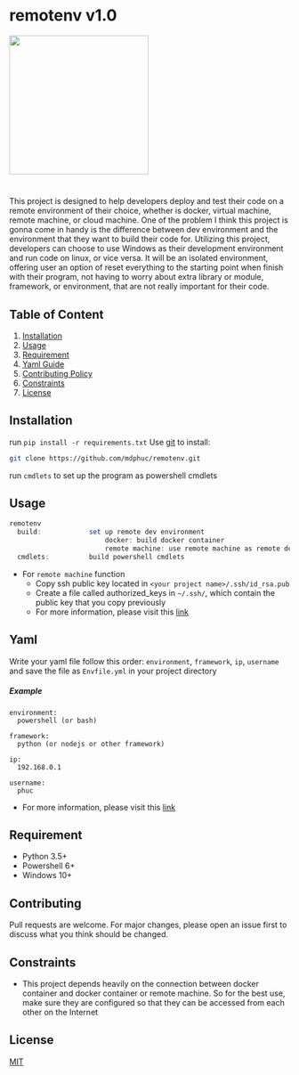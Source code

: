 # remotenv v1.0
<img src='https://github.com/mdphuc/remotenv/assets/41264640/98901d8c-66a3-4351-a5fb-977b174e02aa' style="width:250px; height: auto">

#
This project is designed to help developers deploy and test their code on a remote environment of their choice, whether is docker, virtual machine, remote machine, or cloud machine. One of the problem I think this project is gonna come in handy is the difference between dev environment and the environment that they want to build their code for. Utilizing this project, developers can choose to use Windows as their development environment and run code on linux, or vice versa. It will be an isolated environment, offering user an option of reset everything to the starting point when finish with their program, not having to worry about extra library or module, framework, or environment, that are not really important for their code.

## Table of Content
1) [Installation](#installation)
2) [Usage](#usage)
3) [Requirement](#requirement)
4) [Yaml Guide](#yaml)
5) [Contributing Policy](#contributing)
6) [Constraints](#constraints)
7) [License](#license)

## Installation
run ```pip install -r requirements.txt```
Use <a href="https://git-scm.com/" target="_blank">git</a> to install:
```bash
git clone https://github.com/mdphuc/remotenv.git
```
run `cmdlets` to set up the program as powershell cmdlets

## Usage
```powershell
remotenv
  build:            set up remote dev environment
                        docker: build docker container
                        remote machine: use remote machine as remote dev environment
  cmdlets:          build powershell cmdlets
```
- For ```remote machine``` function
  - Copy ssh public key located in ```<your project name>/.ssh/id_rsa.pub```
  - Create a file called authorized_keys in ```~/.ssh/```, which contain the public key that you copy previously
  - For more information, please visit this <a href="https://www.cyberciti.biz/faq/create-ssh-config-file-on-linux-unix">link</a>

## Yaml
Write your yaml file follow this order: `environment`, `framework`, `ip`, `username` and save the file as `Envfile.yml` in your project directory
##### Example 
```
environment:
  powershell (or bash)

framework:
  python (or nodejs or other framework)

ip:
  192.168.0.1

username:
  phuc
```
- For more information, please visit this <a href="https://www.cloudbees.com/blog/yaml-tutorial-everything-you-need-get-started">link</a>

## Requirement
- Python 3.5+
- Powershell 6+
- Windows 10+

## Contributing
Pull requests are welcome. For major changes, please open an issue first to discuss what you think should be changed.

## Constraints
- This project depends heavily on the connection between docker container and docker container or remote machine. So for the best use, make sure they are configured so that they can be accessed from each other on the Internet

## License
[MIT](https://choosealicense.com/licenses/mit/)
